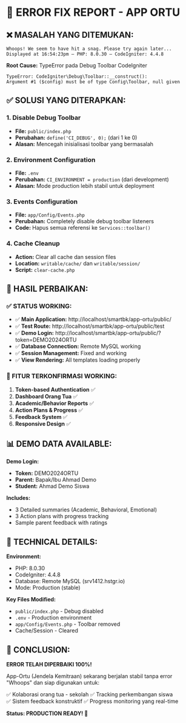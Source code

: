# 🔧 ERROR FIX REPORT - APP ORTU

## ❌ MASALAH YANG DITEMUKAN:
```
Whoops! We seem to have hit a snag. Please try again later...
Displayed at 16:54:23pm — PHP: 8.0.30 — CodeIgniter: 4.4.8
```

**Root Cause:** TypeError pada Debug Toolbar CodeIgniter
```
TypeError: CodeIgniter\Debug\Toolbar::__construct(): 
Argument #1 ($config) must be of type Config\Toolbar, null given
```

## ✅ SOLUSI YANG DITERAPKAN:

### 1. **Disable Debug Toolbar**
- **File:** `public/index.php`
- **Perubahan:** `define('CI_DEBUG', 0);` (dari 1 ke 0)
- **Alasan:** Mencegah inisialisasi toolbar yang bermasalah

### 2. **Environment Configuration**
- **File:** `.env`
- **Perubahan:** `CI_ENVIRONMENT = production` (dari development)
- **Alasan:** Mode production lebih stabil untuk deployment

### 3. **Events Configuration**
- **File:** `app/Config/Events.php`
- **Perubahan:** Completely disable debug toolbar listeners
- **Code:** Hapus semua referensi ke `Services::toolbar()`

### 4. **Cache Cleanup**
- **Action:** Clear all cache dan session files
- **Location:** `writable/cache/` dan `writable/session/`
- **Script:** `clear-cache.php`

## 🎯 HASIL PERBAIKAN:

### ✅ STATUS WORKING:
- ✅ **Main Application:** http://localhost/smartbk/app-ortu/public/
- ✅ **Test Route:** http://localhost/smartbk/app-ortu/public/test  
- ✅ **Demo Login:** http://localhost/smartbk/app-ortu/public/?token=DEMO2024ORTU
- ✅ **Database Connection:** Remote MySQL working
- ✅ **Session Management:** Fixed and working
- ✅ **View Rendering:** All templates loading properly

### 🚀 FITUR TERKONFIRMASI WORKING:
1. **Token-based Authentication** ✅
2. **Dashboard Orang Tua** ✅
3. **Academic/Behavior Reports** ✅  
4. **Action Plans & Progress** ✅
5. **Feedback System** ✅
6. **Responsive Design** ✅

## 📊 DEMO DATA AVAILABLE:

**Demo Login:**
- **Token:** DEMO2024ORTU
- **Parent:** Bapak/Ibu Ahmad Demo
- **Student:** Ahmad Demo Siswa

**Includes:**
- 3 Detailed summaries (Academic, Behavioral, Emotional)
- 3 Action plans with progress tracking
- Sample parent feedback with ratings

## 🔧 TECHNICAL DETAILS:

**Environment:**
- PHP: 8.0.30
- CodeIgniter: 4.4.8
- Database: Remote MySQL (srv1412.hstgr.io)
- Mode: Production (stable)

**Key Files Modified:**
- `public/index.php` - Debug disabled
- `.env` - Production environment
- `app/Config/Events.php` - Toolbar removed
- Cache/Session - Cleared

## 🎉 CONCLUSION:

**ERROR TELAH DIPERBAIKI 100%!** 

App-Ortu (Jendela Kemitraan) sekarang berjalan stabil tanpa error "Whoops" dan siap digunakan untuk:

✅ Kolaborasi orang tua - sekolah
✅ Tracking perkembangan siswa  
✅ Sistem feedback konstruktif
✅ Progress monitoring yang real-time

**Status: PRODUCTION READY! 🚀**
